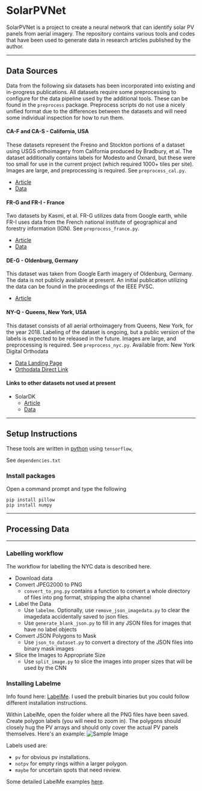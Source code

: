 # SolarPVNet
SolarPVNet is a project to create a neural network that can identify solar PV 
panels from aerial imagery. The repository contains various tools and codes
that have been used to generate data in research articles published by the 
author.

***************
## Data Sources
Data from the following six datasets has been incorporated into existing and  
in-progress publications. All datasets require some preprocessing to configure 
for the data pipeline used by the additional tools. These can be found in the 
`preprocess` package. Preprocess scripts do not use a nicely unified format due
to the differences between the datasets and will need some individual 
inspection for how to run them.

#### CA-F and CA-S - California, USA
These datasets represent the Fresno and Stockton portions of a dataset using 
USGS orthoimagery from California produced by Bradbury, et al. The dataset
additionally contains labels for Modesto and Oxnard, but these were too small 
for use in the current project (which required 1000+ tiles per site). Images 
are large, and preprocessing is required. See `preprocess_cal.py`.
- [Article](https://www.nature.com/articles/sdata2016106)
- [Data](https://dx.doi.org/10.6084/m9.figshare.3385780)

#### FR-G and FR-I - France
Two datasets by Kasmi, et al. FR-G utilizes data from Google earth, while FR-I
uses data from the French national institute of geographical and forestry 
information (IGN). See `preprocess_france.py`.
- [Article](https://doi.org/10.1038/s41597-023-01951-4)
- [Data](https://doi.org/10.5281/zenodo.7059985)

#### DE-G - Oldenburg, Germany
This dataset was taken from Google Earth imagery of Oldenburg, Germany. The 
data is not publicly available at present. An initial publication utilizing 
the data can be found in the proceedings of the IEEE PVSC. 
- [Article](https://doi.org/10.1109/PVSC45281.2020.9300636)

#### NY-Q - Queens, New York, USA
This dataset consists of all aerial orthoimagery from Queens, New York, for 
the year 2018. Labeling of the dataset is ongoing, but a public version of the
labels is expected to be released in the future. Images are large, and 
preprocessing is required. See `preprocess_nyc.py`.
Available from: New York Digital Orthodata
- [Data Landing Page](https://data.gis.ny.gov/) 
- [Orthodata Direct Link](https://orthos.dhses.ny.gov/)

#### Links to other datasets not used at present
- SolarDK
  - [Article](https://arxiv.org/abs/2212.01260)
  - [Data](https://osf.io/aj539/)

*********************
## Setup Instructions
These tools are written in [python](https://www.python.org) using `tensorflow`,

See `dependencies.txt`

### Install packages
Open a command prompt and type the following
```
pip install pillow
pip install numpy
```

******************
## Processing Data

**********************
### Labelling workflow
The workflow for labelling the NYC data is described here.
- Download data
- Convert JPEG2000 to PNG
  - `convert_to_png.py` contains a function to convert a whole directory of files into png format, stripping the alpha channel
- Label the Data
  - Use `labelme`. Optionally, use `remove_json_imagedata.py` to clear the imagedata accidentally saved to json files.
  - Use `generate_blank_json.py` to fill in any JSON files for images that have no label objects
- Convert JSON Polygons to Mask
  - Use `json_to_dataset.py` to convert a directory of the JSON files into binary mask images
- Slice the Images to Appropriate Size
  - Use `split_image.py` to slice the images into proper sizes that will be used by the CNN

### Installing Labelme
Info found here: [LabelMe](https://github.com/wkentaro/labelme).
I used the prebuilt binaries but you could follow different installation
instructions.

Within LabelMe, open the folder where all the PNG files have been saved. 
Create polygon labels (you will need to zoom in). The polygons should closely
hug the PV arrays and should only cover the actual PV panels themselves. Here's 
an example:
![Sample Image](example_label.png "Rooftop")

Labels used are:
- `pv` for obvious pv installations.
- `notpv` for empty rings within a larger polygon.
- `maybe` for uncertain spots that need review.

Some detailed LabelMe examples [here](https://datagen.tech/guides/image-annotation/labelme/). 
